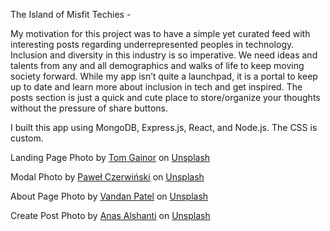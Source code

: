 The Island of Misfit Techies -

My motivation for this project was to have a simple yet curated feed with interesting posts regarding underrepresented peoples in technology. Inclusion and diversity in this industry is so imperative. We need ideas and talents from any and all demographics and walks of life to keep moving society forward. While my app isn’t quite a launchpad, it is a portal to keep up to date and learn more about inclusion in tech and get inspired. The posts section is just a quick and cute place to store/organize your thoughts without the pressure of share buttons.

I built this app using MongoDB, Express.js, React, and Node.js.
The CSS is custom.

<span>Landing Page Photo by <a href="https://unsplash.com/@its_tgain?utm_source=unsplash&amp;utm_medium=referral&amp;utm_content=creditCopyText">Tom Gainor</a> on <a href="https://unsplash.com/s/photos/island?utm_source=unsplash&amp;utm_medium=referral&amp;utm_content=creditCopyText">Unsplash</a></span>

<span>Modal Photo by <a href="https://unsplash.com/@pawel_czerwinski?utm_source=unsplash&amp;utm_medium=referral&amp;utm_content=creditCopyText">Paweł Czerwiński</a> on <a href="https://unsplash.com/explore?utm_source=unsplash&amp;utm_medium=referral&amp;utm_content=creditCopyText">Unsplash</a></span>

<span>About Page Photo by <a href="https://unsplash.com/@vandy_10?utm_source=unsplash&amp;utm_medium=referral&amp;utm_content=creditCopyText">Vandan Patel</a> on <a href="https://unsplash.com/s/photos/island?utm_source=unsplash&amp;utm_medium=referral&amp;utm_content=creditCopyText">Unsplash</a></span>

Create Post Photo by <a href="https://unsplash.com/@otenteko?utm_source=unsplash&utm_medium=referral&utm_content=creditCopyText">Anas Alshanti</a> on <a href="/s/photos/purple?utm_source=unsplash&utm_medium=referral&utm_content=creditCopyText">Unsplash</a>